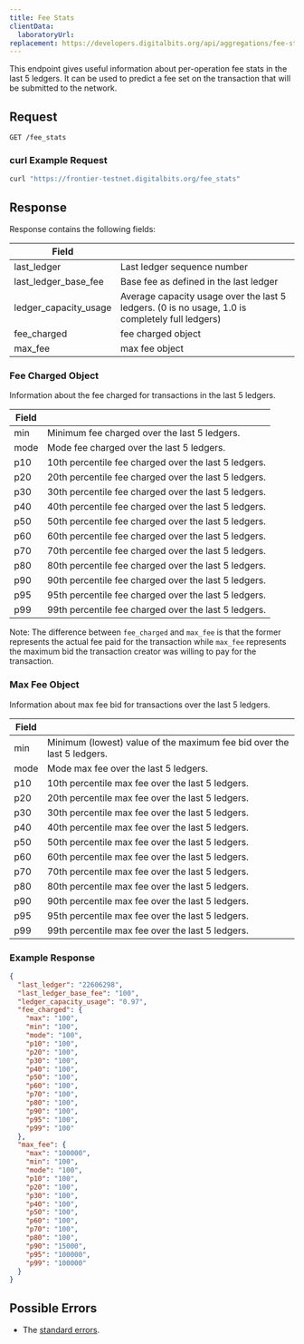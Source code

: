 ```yaml
---
title: Fee Stats
clientData:
  laboratoryUrl:
replacement: https://developers.digitalbits.org/api/aggregations/fee-stats/
---
```


This endpoint gives useful information about per-operation fee stats in the last 5 ledgers. It can be used to
predict a fee set on the transaction that will be submitted to the network.

## Request

```
GET /fee_stats
```

### curl Example Request

```sh
curl "https://frontier-testnet.digitalbits.org/fee_stats"
```

## Response

Response contains the following fields:

| Field | |
| - | - |
| last_ledger | Last ledger sequence number |
| last_ledger_base_fee | Base fee as defined in the last ledger |
| ledger_capacity_usage | Average capacity usage over the last 5 ledgers. (0 is no usage, 1.0 is completely full ledgers) |
| fee_charged      | fee charged object |
| max_fee          | max fee object |

### Fee Charged Object

Information about the fee charged for transactions in the last 5 ledgers.

| Field | |
| - | - |
| min | Minimum fee charged over the last 5 ledgers. |
| mode | Mode fee charged over the last 5 ledgers. |
| p10 | 10th percentile fee charged over the last 5 ledgers. |
| p20 | 20th percentile fee charged over the last 5 ledgers. |
| p30 | 30th percentile fee charged over the last 5 ledgers. |
| p40 | 40th percentile fee charged over the last 5 ledgers. |
| p50 | 50th percentile fee charged over the last 5 ledgers. |
| p60 | 60th percentile fee charged over the last 5 ledgers. |
| p70 | 70th percentile fee charged over the last 5 ledgers. |
| p80 | 80th percentile fee charged over the last 5 ledgers. |
| p90 | 90th percentile fee charged over the last 5 ledgers. |
| p95 | 95th percentile fee charged over the last 5 ledgers. |
| p99 | 99th percentile fee charged over the last 5 ledgers. |

Note: The difference between `fee_charged` and `max_fee` is that the former
represents the actual fee paid for the transaction while `max_fee` represents
the maximum bid the transaction creator was willing to pay for the transaction.

### Max Fee Object

Information about max fee bid for transactions over the last 5 ledgers.

| Field | |
| - | - |
| min | Minimum (lowest) value of the maximum fee bid over the last 5 ledgers. |
| mode | Mode max fee over the last 5 ledgers. |
| p10 | 10th percentile max fee over the last 5 ledgers. |
| p20 | 20th percentile max fee over the last 5 ledgers. |
| p30 | 30th percentile max fee over the last 5 ledgers. |
| p40 | 40th percentile max fee over the last 5 ledgers. |
| p50 | 50th percentile max fee over the last 5 ledgers. |
| p60 | 60th percentile max fee over the last 5 ledgers. |
| p70 | 70th percentile max fee over the last 5 ledgers. |
| p80 | 80th percentile max fee over the last 5 ledgers. |
| p90 | 90th percentile max fee over the last 5 ledgers. |
| p95 | 95th percentile max fee over the last 5 ledgers. |
| p99 | 99th percentile max fee over the last 5 ledgers. |


### Example Response

```json
{
  "last_ledger": "22606298",
  "last_ledger_base_fee": "100",
  "ledger_capacity_usage": "0.97",
  "fee_charged": {
    "max": "100",
    "min": "100",
    "mode": "100",
    "p10": "100",
    "p20": "100",
    "p30": "100",
    "p40": "100",
    "p50": "100",
    "p60": "100",
    "p70": "100",
    "p80": "100",
    "p90": "100",
    "p95": "100",
    "p99": "100"
  },
  "max_fee": {
    "max": "100000",
    "min": "100",
    "mode": "100",
    "p10": "100",
    "p20": "100",
    "p30": "100",
    "p40": "100",
    "p50": "100",
    "p60": "100",
    "p70": "100",
    "p80": "100",
    "p90": "15000",
    "p95": "100000",
    "p99": "100000"
  }
}
```

## Possible Errors

- The [standard errors](../errors.md#standard-errors).
